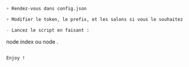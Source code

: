 ```md
+ Rendez-vous dans config.json

+ Modifier le token, le prefix, et les salons si vous le souhaitez

- Lancez le script en faisant :
```
node index ou node .
```

Enjoy !
```